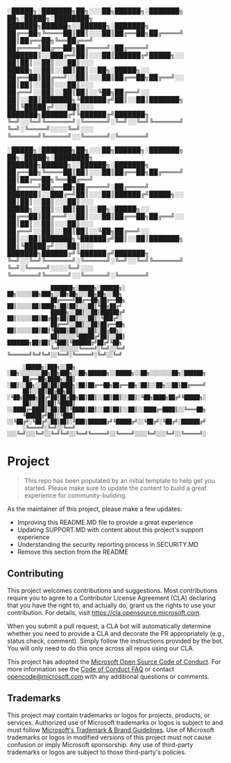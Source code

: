 
░█████╗░███████╗██╗░░░██╗██████╗░███████╗    ██╗░█████╗░████████╗   ███████╗██████╗░░██████╗░███████╗
██╔══██╗╚════██║██║░░░██║██╔══██╗██╔════╝    ██║██╔══██╗╚══██╔══╝   ██╔════╝██╔══██╗██╔════╝░██╔════╝
███████║░░███╔═╝██║░░░██║██████╔╝█████╗░░    ██║██║░░██║░░░██║░░░   █████╗░░██║░░██║██║░░██╗░█████╗░░
██╔══██║██╔══╝░░██║░░░██║██╔══██╗██╔══╝░░    ██║██║░░██║░░░██║░░░   ██╔══╝░░██║░░██║██║░░╚██╗██╔══╝░░
██║░░██║███████╗╚██████╔╝██║░░██║███████╗    ██║╚█████╔╝░░░██║░░░   ███████╗██████╔╝╚██████╔╝███████╗
╚═╝░░╚═╝╚══════╝░╚═════╝░╚═╝░░╚═╝╚══════╝    ╚═╝░╚════╝░░░░╚═╝░░░   ╚══════╝╚═════╝░░╚═════╝░╚══════╝



 ░█████╗░███████╗██╗░░░██╗██████╗░███████╗  ██╗░█████╗░████████╗  ███████╗██████╗░░██████╗░███████╗
 ██╔══██╗╚════██║██║░░░██║██╔══██╗██╔════╝  ██║██╔══██╗╚══██╔══╝  ██╔════╝██╔══██╗██╔════╝░██╔════╝
 ███████║░░███╔═╝██║░░░██║██████╔╝█████╗░░  ██║██║░░██║░░░██║░░░  █████╗░░██║░░██║██║░░██╗░█████╗░░
 ██╔══██║██╔══╝░░██║░░░██║██╔══██╗██╔══╝░░  ██║██║░░██║░░░██║░░░  ██╔══╝░░██║░░██║██║░░╚██╗██╔══╝░░
 ██║░░██║███████╗╚██████╔╝██║░░██║███████╗  ██║╚█████╔╝░░░██║░░░  ███████╗██████╔╝╚██████╔╝███████╗
 ╚═╝░░╚═╝╚══════╝░╚═════╝░╚═╝░░╚═╝╚══════╝  ╚═╝░╚════╝░░░░╚═╝░░░  ╚══════╝╚═════╝░░╚═════╝░╚══════╝

                  ███████╗░█████╗░██████╗░    ██╗░░░░░██╗███╗░░██╗██╗░░░██╗██╗░░██╗
                  ██╔════╝██╔══██╗██╔══██╗    ██║░░░░░██║████╗░██║██║░░░██║╚██╗██╔╝
                  █████╗░░██║░░██║██████╔╝    ██║░░░░░██║██╔██╗██║██║░░░██║░╚███╔╝░
                  ██╔══╝░░██║░░██║██╔══██╗    ██║░░░░░██║██║╚████║██║░░░██║░██╔██╗░ 
                  ██║░░░░░╚█████╔╝██║░░██║    ███████╗██║██║░╚███║╚██████╔╝██╔╝╚██╗
                  ╚═╝░░░░░░╚════╝░╚═╝░░╚═╝    ╚══════╝╚═╝╚═╝░░╚══╝░╚═════╝░╚═╝░░╚═╝

         ░█████╗░███╗░░██╗    ░██╗░░░░░░░██╗██╗███╗░░██╗██████╗░░█████╗░░██╗░░░░░░░██╗░██████╗ 
         ██╔══██╗████╗░██║    ░██║░░██╗░░██║██║████╗░██║██╔══██╗██╔══██╗░██║░░██╗░░██║██╔════╝
         ██║░░██║██╔██╗██║    ░╚██╗████╗██╔╝██║██╔██╗██║██║░░██║██║░░██║░╚██╗████╗██╔╝╚█████╗░
         ██║░░██║██║╚████║    ░░████╔═████║░██║██║╚████║██║░░██║██║░░██║░░████╔═████║░░╚═══██╗
         ╚█████╔╝██║░╚███║    ░░╚██╔╝░╚██╔╝░██║██║░╚███║██████╔╝╚█████╔╝░░╚██╔╝░╚██╔╝░██████╔╝
         ░╚════╝░╚═╝░░╚══╝    ░░░╚═╝░░░╚═╝░░╚═╝╚═╝░░╚══╝╚═════╝░░╚════╝░░░░╚═╝░░░╚═╝░░╚═════╝░

# Project

> This repo has been populated by an initial template to help get you started. Please
> make sure to update the content to build a great experience for community-building.

As the maintainer of this project, please make a few updates:

- Improving this README.MD file to provide a great experience
- Updating SUPPORT.MD with content about this project's support experience
- Understanding the security reporting process in SECURITY.MD
- Remove this section from the README

## Contributing

This project welcomes contributions and suggestions.  Most contributions require you to agree to a
Contributor License Agreement (CLA) declaring that you have the right to, and actually do, grant us
the rights to use your contribution. For details, visit https://cla.opensource.microsoft.com.

When you submit a pull request, a CLA bot will automatically determine whether you need to provide
a CLA and decorate the PR appropriately (e.g., status check, comment). Simply follow the instructions
provided by the bot. You will only need to do this once across all repos using our CLA.

This project has adopted the [Microsoft Open Source Code of Conduct](https://opensource.microsoft.com/codeofconduct/).
For more information see the [Code of Conduct FAQ](https://opensource.microsoft.com/codeofconduct/faq/) or
contact [opencode@microsoft.com](mailto:opencode@microsoft.com) with any additional questions or comments.

## Trademarks

This project may contain trademarks or logos for projects, products, or services. Authorized use of Microsoft 
trademarks or logos is subject to and must follow 
[Microsoft's Trademark & Brand Guidelines](https://www.microsoft.com/en-us/legal/intellectualproperty/trademarks/usage/general).
Use of Microsoft trademarks or logos in modified versions of this project must not cause confusion or imply Microsoft sponsorship.
Any use of third-party trademarks or logos are subject to those third-party's policies.
